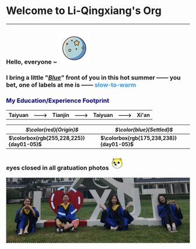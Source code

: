 # Welcome to Li-Qingxiang's Org #
---
### Hello, everyone ~  ![image](images/earth.png)

### I bring a little  "<u>_Blue_</u>" front of you in this hot summer —— you bet, one of labels at me is —— <font color="#3399ff"> slow-to-warm </font>

<h3><span style="color:navy">My Education/Experience Footprint</span></h3> 
<table><tr><th><b>Taiyuan</b></th><th style="border: none;">---></th><th><b>Tianjin</b></th><th style="border: none;">---></th><th><b>Taiyuan</b></th><th style="border: none;">---></th><th><b>Xi'an</b></th></tr></table>  

| *__$\color{red}{Origin}$__* | *__$\color{blue}{Settled}$__* |
|---------- |---------- |
| __$\colorbox{rgb{255,228,225}}{day01-05}$__ |__$\colorbox{rgb{175,238,238}}{day01-05}$__ |

### eyes closed in all gratuation photos  ![image](images/dog_head.png)   
  
![image](images/graduation.png)
  
